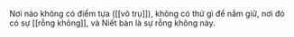 Nơi nào không có điểm tựa ([[vô trụ]]), không có thứ gì để nắm giữ, nơi đó có sự [[rỗng không]], và Niết bàn là sự rỗng không này.